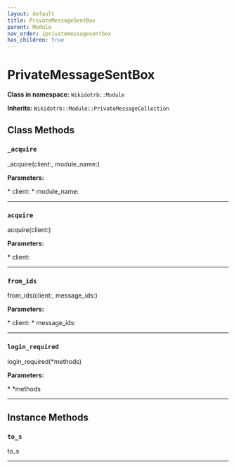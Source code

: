 ```yaml
---
layout: default
title: PrivateMessageSentBox
parent: Module
nav_order: 1privatemessagesentbox
has_children: true
---
```


# PrivateMessageSentBox

**Class in namespace:** `Wikidotrb::Module`

**Inherits:** `Wikidotrb::Module::PrivateMessageCollection`

## Class Methods

### `_acquire`

<div class="method-signature">_acquire(client:, module_name:)</div>

**Parameters:**

<div class="method-parameters">
* <span class="parameter-name">client:</span>
* <span class="parameter-name">module_name:</span>
</div>

---

### `acquire`

<div class="method-signature">acquire(client:)</div>

**Parameters:**

<div class="method-parameters">
* <span class="parameter-name">client:</span>
</div>

---

### `from_ids`

<div class="method-signature">from_ids(client:, message_ids:)</div>

**Parameters:**

<div class="method-parameters">
* <span class="parameter-name">client:</span>
* <span class="parameter-name">message_ids:</span>
</div>

---

### `login_required`

<div class="method-signature">login_required(*methods)</div>

**Parameters:**

<div class="method-parameters">
* <span class="parameter-name">*methods</span>
</div>

---

## Instance Methods

### `to_s`

<div class="method-signature">to_s</div>

---

